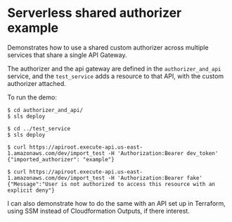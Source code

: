 # Serverless shared authorizer example

Demonstrates how to use a shared custom authorizer across multiple services that share a single API Gateway.

The authorizer and the api gateway are defined in the `authorizer_and_api` service, and the `test_service` adds
a resource to that API, with the custom authorizer attached.

To run the demo:

```
$ cd authorizer_and_api/
$ sls deploy

$ cd ../test_service
$ sls deploy

$ curl https://apiroot.execute-api.us-east-1.amazonaws.com/dev/import_test -H 'Authorization:Bearer dev_token'
{"imported_authorizer": "example"}

$ curl https://apiroot.execute-api.us-east-1.amazonaws.com/dev/import_test -H 'Authorization:Bearer fake'     
{"Message":"User is not authorized to access this resource with an explicit deny"}
```

I can also demonstrate how to do the same with an API set up in Terraform, using SSM instead of Cloudformation Outputs, if there interest.
